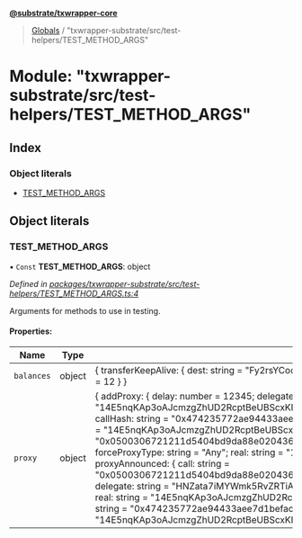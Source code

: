 **[@substrate/txwrapper-core](../README.md)**

> [Globals](../globals.md) / "txwrapper-substrate/src/test-helpers/TEST\_METHOD\_ARGS"

# Module: "txwrapper-substrate/src/test-helpers/TEST\_METHOD\_ARGS"

## Index

### Object literals

* [TEST\_METHOD\_ARGS](_txwrapper_substrate_src_test_helpers_test_method_args_.md#test_method_args)

## Object literals

### TEST\_METHOD\_ARGS

▪ `Const` **TEST\_METHOD\_ARGS**: object

*Defined in [packages/txwrapper-substrate/src/test-helpers/TEST_METHOD_ARGS.ts:4](https://github.com/paritytech/txwrapper-core/blob/15c9541/packages/txwrapper-substrate/src/test-helpers/TEST_METHOD_ARGS.ts#L4)*

Arguments for methods to use in testing.

#### Properties:

Name | Type | Value |
------ | ------ | ------ |
`balances` | object | { transferKeepAlive: { dest: string = "Fy2rsYCoowQBtuFXqLE65ehAY9T6KWcGiNCQAyPDCkfpm4s"; value: number = 12 }  } |
`proxy` | object | { addProxy: { delay: number = 12345; delegate: string = "14E5nqKAp3oAJcmzgZhUD2RcptBeUBScxKHgJKU4HPNcKVf3"; proxyType: string = "Any" } ; announce: { callHash: string = "0x474235772ae94433aee7d1befac0bfcc35fd0b5dfcf0cfc14bba7d5bbe35b778"; real: string = "14E5nqKAp3oAJcmzgZhUD2RcptBeUBScxKHgJKU4HPNcKVf3" } ; proxy: { call: string = "0x0500306721211d5404bd9da88e0204360a1a9ab8b87c66c1bc2fcdd37f3c2222cc200f00a0be1c448399"; forceProxyType: string = "Any"; real: string = "14E5nqKAp3oAJcmzgZhUD2RcptBeUBScxKHgJKU4HPNcKVf3" } ; proxyAnnounced: { call: string = "0x0500306721211d5404bd9da88e0204360a1a9ab8b87c66c1bc2fcdd37f3c2222cc200f00a0be1c448399"; delegate: string = "HNZata7iMYWmk5RvZRTiAsSDhV8366zq2YGb3tLH5Upf74F"; forceProxyType: string = "Any"; real: string = "14E5nqKAp3oAJcmzgZhUD2RcptBeUBScxKHgJKU4HPNcKVf3" } ; rejectAnnouncement: { callHash: string = "0x474235772ae94433aee7d1befac0bfcc35fd0b5dfcf0cfc14bba7d5bbe35b778"; delegate: string = "14E5nqKAp3oAJcmzgZhUD2RcptBeUBScxKHgJKU4HPNcKVf3" }  } |
